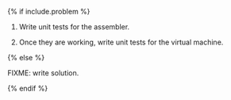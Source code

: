 {% if include.problem %}

1.  Write unit tests for the assembler.

2.  Once they are working,
    write unit tests for the virtual machine.

{% else %}

FIXME: write solution.

{% endif %}
